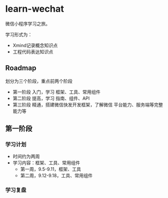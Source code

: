 # learn-wechat
微信小程序学习之旅。

学习形式为：

* Xmind记录概念知识点
* 工程代码表达知识点



## Roadmap

划分为三个阶段，重点前两个阶段

* 第一阶段 入门，学习 框架、工具、常用组件
* 第二阶段 提高，学习 指南、组件、API
* 第三阶段 精通，搭建微信快发开发框架，了解微信 平台能力、服务端等完整能力等



## 第一阶段

### 学习计划

* 时间约为两周
* 学习内容：框架、工具、常用组件
  * 第一周，9.5-9.11，框架、工具
  * 第二周，9.12-9.18，工具、常用组件

### 学习复盘

